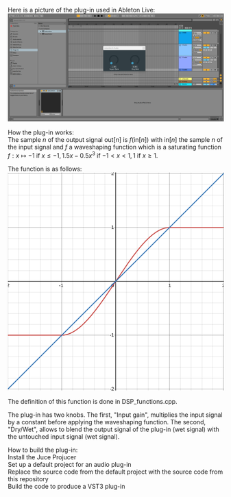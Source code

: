 Here is a picture of the plug-in used in Ableton Live:  
![IMAGE!](pictures/picture1.png)  

How the plug-in works:  
The sample $n$ of the output signal out$[n]$ is $f($in$[n])$ with in$[n]$ the sample $n$ of the input signal and $f$ a waveshaping function which is a saturating function $f:  x\mapsto  -1$ if $x\leqslant -1, 1.5x-0.5x^{3}$ if $-1 \lt x \lt 1 ,1$ if $x \geqslant 1$.  

The function is as follows:  
![IMAGE!](pictures/picture2.png)  

The definition of this function is done in DSP_functions.cpp.  

The plug-in has two knobs. The first, "Input gain", multiplies the input signal by a constant before applying the waveshaping function. The second, "Dry/Wet", allows to blend the output signal of the plug-in (wet signal) with the untouched input signal (wet signal).  

How to build the plug-in:  
Install the Juce Projucer  
Set up a default project for an audio plug-in  
Replace the source code from the default project with the source code from this repository  
Build the code to produce a VST3 plug-in  



